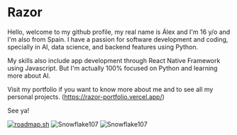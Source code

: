 # Razor
Hello, welcome to my github profile, my real name is Álex and I'm 16 y/o and I'm also from Spain. 
I have a passion for software development and coding, specially in AI, data science, and backend features using Python.

My skills also include app development through React Native Framework using Javascript. But I'm actually 100% focused on Python and learning more about AI.

Visit my portfolio if you want to know more about me and to see all my personal projects.
(https://razor-portfolio.vercel.app/)

See ya!

 [![roadmap.sh](https://roadmap.sh/card/tall/65422d054352f418f80365ee?variant=dark&roadmaps=python)](https://roadmap.sh)
 ![Snowflake107](https://github-readme-stats.vercel.app/api?username=RazorOnDev&show_icons=true&theme=tokyonight&hide=["issues"]) ![Snowflake107](https://github-readme-stats.vercel.app/api/top-langs?username=RazorOnDev&show_icons=true&theme=tokyonight&layout=compact)

